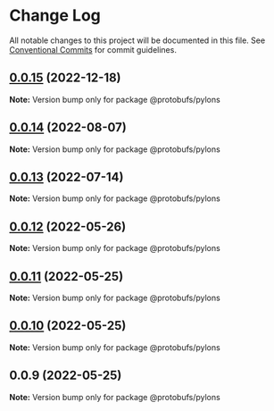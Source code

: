 # Change Log

All notable changes to this project will be documented in this file.
See [Conventional Commits](https://conventionalcommits.org) for commit guidelines.

## [0.0.15](https://github.com/cosmology-tech/proto-registry/compare/@protobufs/pylons@0.0.14...@protobufs/pylons@0.0.15) (2022-12-18)

**Note:** Version bump only for package @protobufs/pylons





## [0.0.14](https://github.com/cosmology-tech/proto-registry/compare/@protobufs/pylons@0.0.13...@protobufs/pylons@0.0.14) (2022-08-07)

**Note:** Version bump only for package @protobufs/pylons





## [0.0.13](https://github.com/cosmology-tech/proto-registry/compare/@protobufs/pylons@0.0.12...@protobufs/pylons@0.0.13) (2022-07-14)

**Note:** Version bump only for package @protobufs/pylons





## [0.0.12](https://github.com/cosmology-tech/proto-registry/compare/@protobufs/pylons@0.0.11...@protobufs/pylons@0.0.12) (2022-05-26)

**Note:** Version bump only for package @protobufs/pylons





## [0.0.11](https://github.com/cosmology-tech/proto-registry/compare/@protobufs/pylons@0.0.10...@protobufs/pylons@0.0.11) (2022-05-25)

**Note:** Version bump only for package @protobufs/pylons





## [0.0.10](https://github.com/cosmology-tech/proto-registry/compare/@protobufs/pylons@0.0.9...@protobufs/pylons@0.0.10) (2022-05-25)

**Note:** Version bump only for package @protobufs/pylons





## 0.0.9 (2022-05-25)

**Note:** Version bump only for package @protobufs/pylons
